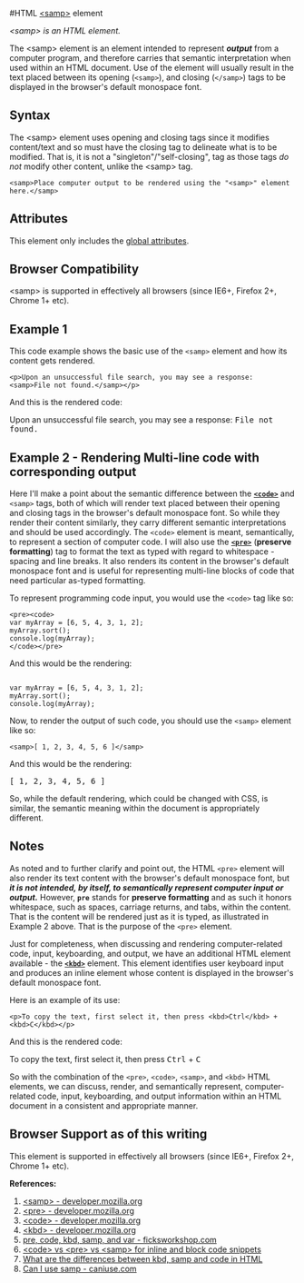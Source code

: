 #HTML [&lt;samp>](https://developer.mozilla.org/en-US/docs/Web/HTML/Element/samp) element

*&lt;samp> is an HTML element.*

The &lt;samp> element is an element intended to represent **_output_** from a computer program, and therefore carries that semantic interpretation when used within an HTML document. Use of the element will usually result in the text placed between its opening (`<samp>`), and closing (`</samp>`) tags to be displayed in the browser's default monospace font.

## Syntax

The &lt;samp> element uses opening and closing tags since it modifies content/text and so must have the closing tag to delineate what is to be modified. That is, it is not a "singleton"/"self-closing", tag as those tags *do not* modify other content, unlike the &lt;samp> tag.

```
<samp>Place computer output to be rendered using the "<samp>" element here.</samp>
```

## Attributes

This element only includes the [global attributes](https://developer.mozilla.org/en-US/docs/HTML/Global_attributes).

## Browser Compatibility

&lt;samp> is supported in effectively all browsers (since IE6+, Firefox 2+, Chrome 1+ etc).

## Example 1

This code example shows the basic use of the `<samp>` element and how its content gets rendered.

```
<p>Upon an unsuccessful file search, you may see a response: <samp>File not found.</samp></p>
```
And this is the rendered code:

<p>Upon an unsuccessful file search, you may see a response: <samp>File not found.</samp></p>

## Example 2 - Rendering Multi-line code with corresponding output

Here I'll make a point about the semantic difference between the <a href="https://developer.mozilla.org/en-US/docs/Web/HTML/Element/code" target="_blank"><strong><code>&lt;code></code></strong></a> and `<samp>` tags, both of which will render text placed between their opening and closing tags in the browser's default monospace font. So while they render their content similarly, they carry different semantic interpretations and should be used accordingly. The `<code>` element is meant, semantically, to represent a section of computer code. I will also use the <a href="https://developer.mozilla.org/en-US/docs/Web/HTML/Element/pre" target="_blank"><strong><code>&lt;pre></code></strong></a> (**preserve formatting**) tag to format the text as typed with regard to whitespace - spacing and line breaks. It also renders its content in the browser's default monospace font and is useful for representing multi-line blocks of code that need particular as-typed formatting.

To represent programming code input, you would use the `<code>` tag like so:

```
<pre><code>
var myArray = [6, 5, 4, 3, 1, 2];
myArray.sort();
console.log(myArray);
</code></pre>
```
And this would be the rendering:  
<pre><code>
var myArray = [6, 5, 4, 3, 1, 2];
myArray.sort();
console.log(myArray);
</code></pre>

Now, to render the output of such code, you should use the `<samp>` element like so:

`<samp>[ 1, 2, 3, 4, 5, 6 ]</samp>`

And this would be the rendering:

<samp>[ 1, 2, 3, 4, 5, 6 ]</samp>

So, while the default rendering, which could be changed with CSS, is similar, the semantic meaning within the document is appropriately different.

## Notes

As noted and to further clarify and point out, the HTML `<pre>` element will also render its text content with the browser's default monospace font, but **_it is not intended, by itself, to semantically represent computer input or output._** However, **`pre`** stands for **preserve formatting** and as such it honors whitespace, such as spaces, carriage returns, and tabs, within the content. That is the content will be rendered just as it is typed, as illustrated in Example 2 above. That is the purpose of the `<pre>` element.

Just for completeness, when discussing and rendering computer-related code, input, keyboarding, and output, we have an additional HTML element available - the <a href="https://developer.mozilla.org/en-US/docs/Web/HTML/Element/kbd" target="_blank"><strong><code>&lt;kbd></code></strong></a> element. This element identifies user keyboard input and produces an inline element whose content is displayed in the browser's default monospace font.

Here is an example of its use:

```
<p>To copy the text, first select it, then press <kbd>Ctrl</kbd> + <kbd>C</kbd></p>
```

And this is the rendered code:

<p>To copy the text, first select it, then press <kbd>Ctrl</kbd> + <kbd>C</kbd></p>

So with the combination of the `<pre>`, `<code>`, `<samp>`, and `<kbd>` HTML elements, we can discuss, render, and semantically represent, computer-related code, input, keyboarding, and output information within an HTML document in a consistent and appropriate manner.

## Browser Support as of this writing

This element is supported in effectively all browsers (since IE6+, Firefox 2+, Chrome 1+ etc).

**References:**

1. [&lt;samp> - developer.mozilla.org][ref1]  
2. [&lt;pre> - developer.mozilla.org][ref2]  
3. [&lt;code> - developer.mozilla.org][ref3]  
4. [&lt;kbd> - developer.mozilla.org][ref4]  
5. [pre, code, kbd, samp, and var - ficksworkshop.com][ref5]  
6. [&lt;code> vs &lt;pre> vs &lt;samp> for inline and block code snippets][ref6]  
7. [What are the differences between kbd, samp and code in HTML][ref7]  
8. [Can I use samp - caniuse.com][ref8]  

[ref1]:https://developer.mozilla.org/en-US/docs/Web/HTML/Element/samp
[ref2]:https://developer.mozilla.org/en-US/docs/Web/HTML/Element/pre
[ref3]:https://developer.mozilla.org/en-US/docs/Web/HTML/Element/code
[ref4]:https://developer.mozilla.org/en-US/docs/Web/HTML/Element/kbd
[ref5]:http://www.ficksworkshop.com/blog/14-coding/93-pre-code-kbd-samp-var
[ref6]:http://stackoverflow.com/questions/4611591/code-vs-pre-vs-samp-for-inline-and-block-code-snippets
[ref7]:http://stackoverflow.com/questions/32284477/what-are-the-differences-between-kbd-samp-and-code-in-html
[ref8]:http://caniuse.com/#search=samp

